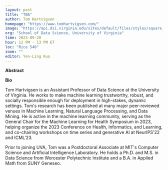 ```yaml
---
layout: post
title: "TBA"
author: Tom Hartvigsen
homepage: "https://www.tomhartvigsen.com/"
image: "https://api.dsi.virginia.edu/sites/default/files/styles/square_sm/public/2023-08/hartvigsen-profile_dog1.JPG?w=1500"
org: "School of Data Science, University of Virginia"
time: 2023-09-20
hour: 12 PM - 13 PM ET
loc: "Rice 540"
zoom: ""
editor: Yen-Ling Kuo
---
```


**Abstract**



**Bio**

Tom Hartvigsen is an Assistant Professor of Data Science at the University of Virginia. He works to make machine learning trustworthy, robust, and socially responsible enough for deployment in high-stakes, dynamic settings.  Tom's research has been published at many major peer-reviewed venues in Machine Learning, Natural Language Processing, and Data Mining. He is active in the machine learning community, serving as the General Chair for the Machine Learning for Health Symposium in 2023, helping organize the 2023 Conference on Health, Informatics, and Learning, and co-chairing workshops on time series and generative AI at NeurIPS'22 and ICML'23.

Prior to joining UVA, Tom was a Postdoctoral Associate at MIT's Computer Science and Artificial Intelligence Laboratory. He holds a Ph.D. and M.S. in Data Science from Worcester Polytechnic Institute and a B.A. in Applied Math from SUNY Geneseo.


